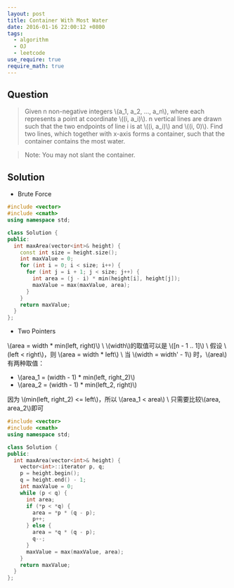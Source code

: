 ```yaml
---
layout: post
title: Container With Most Water
date: 2016-01-16 22:00:12 +0800
tags:
  - algorithm
  - OJ
  - leetcode
use_require: true
require_math: true
---
```


Question
--------

> Given n non-negative integers \\(a_1, a_2, ..., a_n\\), where each represents
  a point at coordinate \\((i, a_i)\\). n vertical lines are drawn such that the
  two endpoints of line i is at \\((i, a_i)\\) and \\((i, 0)\\). Find two lines,
  which together with x-axis forms a container, such that the container contains
  the most water.

> Note: You may not slant the container.

Solution
--------
* Brute Force

```cpp
#include <vector>
#include <cmath>
using namespace std;

class Solution {
public:
  int maxArea(vector<int>& height) {
    const int size = height.size();
    int maxValue = 0;
    for (int i = 0; i < size; i++) {
      for (int j = i + 1; j < size; j++) {
        int area = (j - i) * min(height[i], height[j]);
        maxValue = max(maxValue, area);
      }
    }
    return maxValue;
  }
};
```

* Two Pointers

\\(area = width * min(left, right)\\) \\
\\(width\\)的取值可以是 \\([n - 1 .. 1]\\) \\
假设 \\(left < right\\)，则 \\(area = width * left\\) \\
当 \\(width = width' - 1\\) 时，\\(area\\)有两种取值：

- \\(area_1 = (width - 1) * min(left, right_2)\\)
- \\(area_2 = (width - 1) * min(left_2, right)\\)

因为 \\(min(left, right_2) <= left\\)，所以 \\(area_1 < area\\) \\
只需要比较\\(area, area_2\\)即可

```cpp
#include <vector>
#include <cmath>
using namespace std;

class Solution {
public:
  int maxArea(vector<int>& height) {
    vector<int>::iterator p, q;
    p = height.begin();
    q = height.end() - 1;
    int maxValue = 0;
    while (p < q) {
      int area;
      if (*p < *q) {
        area = *p * (q - p);
        p++;
      } else {
        area = *q * (q - p);
        q--;
      }
      maxValue = max(maxValue, area);
    }
    return maxValue;
  }
};
```
